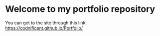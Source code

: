 # Welcome to my portfolio repository
You can get to the site through this link: https://codnificent.github.io/Portfolio/


